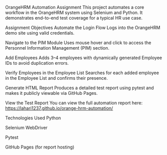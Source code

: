 OrangeHRM Automation Assignment
This project automates a core workflow in the OrangeHRM system using Selenium and Python. It demonstrates end-to-end test coverage for a typical HR use case.

Assignment Objectives
Automate the Login Flow Logs into the OrangeHRM demo site using valid credentials.

Navigate to the PIM Module Uses mouse hover and click to access the Personnel Information Management (PIM) section.

Add Employees Adds 3–4 employees with dynamically generated Employee IDs to avoid duplication errors.

Verify Employees in the Employee List Searches for each added employee in the Employee List and confirms their presence.

Generate HTML Report Produces a detailed test report using pytest and makes it publicly viewable via GitHub Pages.

View the Test Report
You can view the full automation report here: https://lahari1237.github.io/orange-hrm-automation/

Technologies Used
Python

Selenium WebDriver

Pytest

GitHub Pages (for report hosting)

